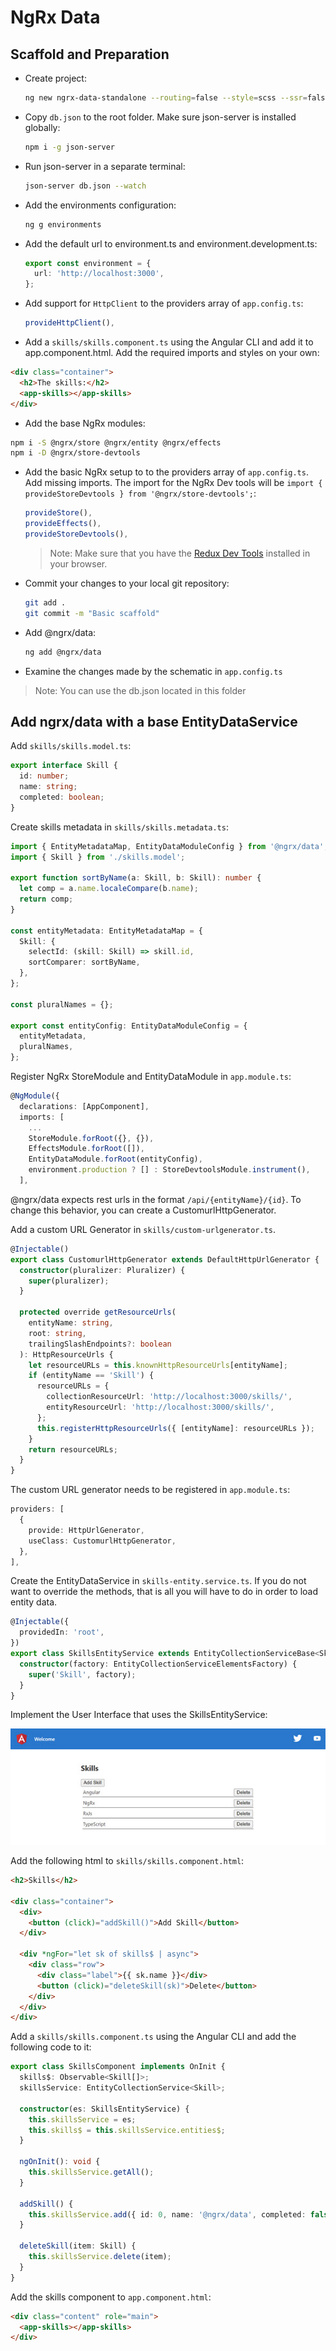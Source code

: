 # NgRx Data

## Scaffold and Preparation

- Create project:

  ```bash
  ng new ngrx-data-standalone --routing=false --style=scss --ssr=false
  ```

- Copy `db.json` to the root folder. Make sure json-server is installed globally:

  ```bash
  npm i -g json-server
  ```

- Run json-server in a separate terminal:

  ```bash
  json-server db.json --watch
  ```    

- Add the environments configuration:

  ```bash
  ng g environments
  ```

- Add the default url to environment.ts and environment.development.ts:

  ```typescript
  export const environment = {
    url: 'http://localhost:3000',
  };
  ```  

- Add support for `HttpClient` to the providers array of `app.config.ts`:

  ```typescript
  provideHttpClient(),
  ```

- Add a `skills/skills.component.ts` using the Angular CLI and add it to app.component.html. Add the required imports and styles on your own:

```html
<div class="container">
  <h2>The skills:</h2>
  <app-skills></app-skills>
</div>
```

- Add the base NgRx modules:

```bash
npm i -S @ngrx/store @ngrx/entity @ngrx/effects
npm i -D @ngrx/store-devtools
```

- Add the basic NgRx setup to to the providers array of `app.config.ts`. Add missing imports. The import for the NgRx Dev tools will be `import { provideStoreDevtools } from '@ngrx/store-devtools';`:

  ```typescript
  provideStore(),
  provideEffects(),
  provideStoreDevtools(),
  ```

  >Note: Make sure that you have the [Redux Dev Tools](https://chromewebstore.google.com/detail/redux-devtools/lmhkpmbekcpmknklioeibfkpmmfibljd?pli=1) installed in your browser. 

- Commit your changes to your local git repository:

  ```bash
  git add .
  git commit -m "Basic scaffold"
  ```

- Add @ngrx/data:

  ```bash
  ng add @ngrx/data
  ```

- Examine the changes made by the schematic in `app.config.ts`

>Note: You can use the db.json located in this folder

## Add ngrx/data with a base EntityDataService

Add `skills/skills.model.ts`:

```typescript
export interface Skill {
  id: number;
  name: string;
  completed: boolean;
}
```

Create skills metadata in `skills/skills.metadata.ts`:

```typescript
import { EntityMetadataMap, EntityDataModuleConfig } from '@ngrx/data';
import { Skill } from './skills.model';

export function sortByName(a: Skill, b: Skill): number {
  let comp = a.name.localeCompare(b.name);
  return comp;
}

const entityMetadata: EntityMetadataMap = {
  Skill: {
    selectId: (skill: Skill) => skill.id,
    sortComparer: sortByName,
  },
};

const pluralNames = {};

export const entityConfig: EntityDataModuleConfig = {
  entityMetadata,
  pluralNames,
};
```

Register NgRx StoreModule and EntityDataModule in `app.module.ts`:

```typescript
@NgModule({
  declarations: [AppComponent],
  imports: [
    ...
    StoreModule.forRoot({}, {}),
    EffectsModule.forRoot([]),
    EntityDataModule.forRoot(entityConfig),
    environment.production ? [] : StoreDevtoolsModule.instrument(),
  ],
```

@ngrx/data expects rest urls in the format `/api/{entityName}/{id}`. To change this behavior, you can create a CustomurlHttpGenerator.

Add a custom URL Generator in `skills/custom-urlgenerator.ts`. 

```typescript
@Injectable()
export class CustomurlHttpGenerator extends DefaultHttpUrlGenerator {
  constructor(pluralizer: Pluralizer) {
    super(pluralizer);
  }

  protected override getResourceUrls(
    entityName: string,
    root: string,
    trailingSlashEndpoints?: boolean
  ): HttpResourceUrls {
    let resourceURLs = this.knownHttpResourceUrls[entityName];
    if (entityName == 'Skill') {
      resourceURLs = {
        collectionResourceUrl: 'http://localhost:3000/skills/',
        entityResourceUrl: 'http://localhost:3000/skills/',
      };
      this.registerHttpResourceUrls({ [entityName]: resourceURLs });
    }
    return resourceURLs;
  }
}
```

The custom URL generator needs to be registered in `app.module.ts`:

```typescript
providers: [
  {
    provide: HttpUrlGenerator,
    useClass: CustomurlHttpGenerator,
  },
],
```

Create the EntityDataService in `skills-entity.service.ts`. If you do not want to override the methods, that is all you will have to do in order to load entity data.

  ```typescript
  @Injectable({
    providedIn: 'root',
  })
  export class SkillsEntityService extends EntityCollectionServiceBase<Skill> {
    constructor(factory: EntityCollectionServiceElementsFactory) {
      super('Skill', factory);
    }
  }
  ```

Implement the User Interface that uses the SkillsEntityService:

![base-ui](_images/base-ui.jpg)

Add the following html to `skills/skills.component.html`:

```html
<h2>Skills</h2>

<div class="container">
  <div>
    <button (click)="addSkill()">Add Skill</button>
  </div>

  <div *ngFor="let sk of skills$ | async">
    <div class="row">
      <div class="label">{{ sk.name }}</div>
      <button (click)="deleteSkill(sk)">Delete</button>
    </div>
  </div>
</div>
```

Add a `skills/skills.component.ts` using the Angular CLI and add the following code to it:

```typescript
export class SkillsComponent implements OnInit {
  skills$: Observable<Skill[]>;
  skillsService: EntityCollectionService<Skill>;

  constructor(es: SkillsEntityService) {
    this.skillsService = es;
    this.skills$ = this.skillsService.entities$;
  }

  ngOnInit(): void {
    this.skillsService.getAll();
  }

  addSkill() {
    this.skillsService.add({ id: 0, name: '@ngrx/data', completed: false });
  }

  deleteSkill(item: Skill) {
    this.skillsService.delete(item);
  }
}
```

Add the skills component to `app.component.html`:

```html
<div class="content" role="main">
  <app-skills></app-skills>
</div>
```
